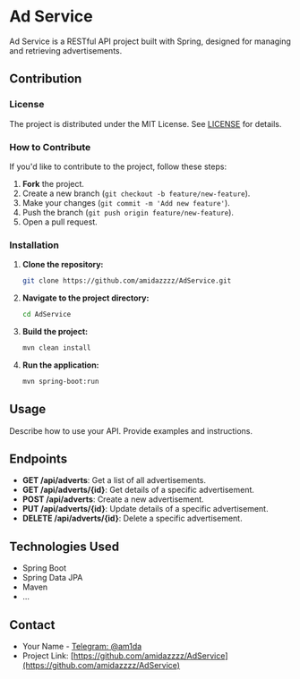 # Ad Service

Ad Service is a RESTful API project built with Spring, designed for managing and retrieving advertisements.

## Contribution

### License

The project is distributed under the MIT License. See [LICENSE](LICENSE) for details.

### How to Contribute

If you'd like to contribute to the project, follow these steps:

1. **Fork** the project.
2. Create a new branch (`git checkout -b feature/new-feature`).
3. Make your changes (`git commit -m 'Add new feature'`).
4. Push the branch (`git push origin feature/new-feature`).
5. Open a pull request.

### Installation

1. **Clone the repository:**

    ```bash
    git clone https://github.com/amidazzzz/AdService.git
    ```

2. **Navigate to the project directory:**

    ```bash
    cd AdService
    ```

3. **Build the project:**

    ```bash
    mvn clean install
    ```

4. **Run the application:**

    ```bash
    mvn spring-boot:run
    ```

## Usage

Describe how to use your API. Provide examples and instructions.

## Endpoints

- **GET /api/adverts**: Get a list of all advertisements.
- **GET /api/adverts/{id}**: Get details of a specific advertisement.
- **POST /api/adverts**: Create a new advertisement.
- **PUT /api/adverts/{id}**: Update details of a specific advertisement.
- **DELETE /api/adverts/{id}**: Delete a specific advertisement.

## Technologies Used

- Spring Boot
- Spring Data JPA
- Maven
- ...

## Contact

- Your Name - [Telegram: @am1da](https://t.me/am1da)
- Project Link: [https://github.com/amidazzzz/AdService](https://github.com/amidazzzz/AdService)
